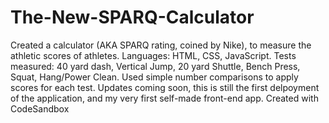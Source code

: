 # The-New-SPARQ-Calculator
Created a calculator (AKA SPARQ rating, coined by Nike), to measure the athletic scores of athletes. 
Languages: HTML, CSS, JavaScript. 
Tests measured: 40 yard dash, Vertical Jump, 20 yard Shuttle, Bench Press, Squat, Hang/Power Clean. 
Used simple number comparisons to apply scores for each test.
Updates coming soon, this is still the first delpoyment of the application, and my very first self-made front-end app. 
Created with CodeSandbox
